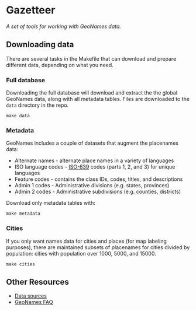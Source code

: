 # Gazetteer
_A set of tools for working with GeoNames data._

## Downloading data

There are several tasks in the Makefile that can download and prepare different data, depending on what you need.

### Full database

Downloading the full database will download and extract the the global GeoNames data, along with all metadata tables. Files are downloaded to the `data` directory in the repo.

```shell
make data
```

### Metadata

GeoNames includes a couple of datasets that augment the placenames data:

* Alternate names - alternate place names in a variety of languages
* ISO language codes - [ISO-639](http://en.wikipedia.org/wiki/ISO_639) codes (parts 1, 2, and 3) for unique languages
* Feature codes - contains the class IDs, codes, titles, and descriptions
* Admin 1 codes - Administrative divisions (e.g. states, provinces)
* Admin 2 codes - Administrative subdivisions (e.g. counties, districts)

Download only metadata tables with:

```shell
make metadata
```

### Cities

If you only want names data for cities and places (for map labeling purposes), there are maintained subsets of placenames for cities divided by population: cities with population over 1000, 5000, and 15000.

```shell
make cities
```

## Other Resources

* [Data sources](http://www.geonames.org/data-sources.html)
* [GeoNames FAQ](http://forum.geonames.org/gforum/forums/show/6.page)
